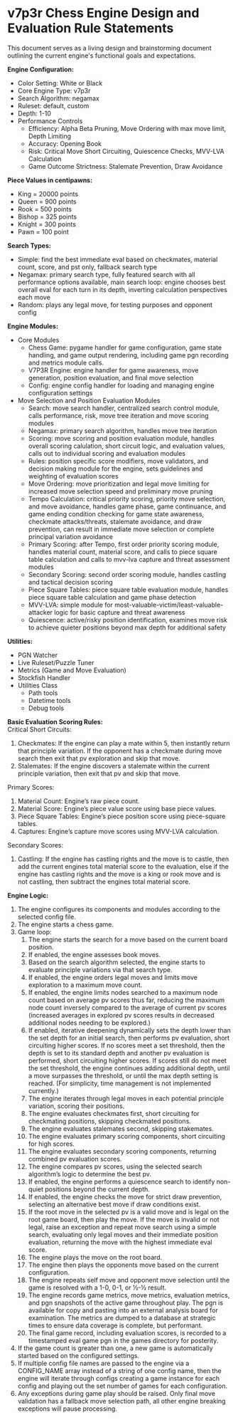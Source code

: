 # v7p3r Chess Engine Design and Evaluation Rule Statements  
This document serves as a living design and brainstorming document outlining the current engine's functional goals and expectations.

**Engine Configuration:**

* Color Setting: White or Black  
* Core Engine Type: v7p3r
* Search Algorithm: negamax
* Ruleset: default, custom
* Depth: 1-10
* Performance Controls
  * Efficiency: Alpha Beta Pruning, Move Ordering with max move limit, Depth Limiting
  * Accuracy: Opening Book
  * Risk: Critical Move Short Circuiting, Quiescence Checks, MVV-LVA Calculation
  * Game Outcome Strictness: Stalemate Prevention, Draw Avoidance

**Piece Values in centipawns:**

* King \= 20000 points  
* Queen \= 900 points  
* Rook \= 500 points  
* Bishop \= 325 points  
* Knight \= 300 points  
* Pawn \= 100 point

**Search Types:**

* Simple: find the best immediate eval based on checkmates, material count, score, and pst only, fallback search type
* Negamax: primary search type, fully featured search with all performance options available, main search loop: engine chooses best overall eval for each turn in its depth, inverting calculation perspectives each move
* Random: plays any legal move, for testing purposes and opponent config

**Engine Modules:**

* Core Modules  
  * Chess Game: pygame handler for game configuration, game state handling, and game output rendering, including game pgn recording and metrics module calls.
  * V7P3R Engine: engine handler for game awareness, move generation, position evaluation, and final move selection
  * Config: engine config handler for loading and managing engine configuration settings
* Move Selection and Position Evaluation Modules
  * Search: move search handler, centralized search control module, calls performance, risk, move tree iteration and move scoring modules
  * Negamax: primary search algorithm, handles move tree iteration
  * Scoring: move scoring and position evaluation module, handles overall scoring calulation, short circuit logic, and evaluation values, calls out to individual scoring and evaluation modules
  * Rules: position specific score modifiers, move validators, and decision making module for the engine, sets guidelines and weighting of evaluation scores
  * Move Ordering: move prioritization and legal move limiting for increased move selection speed and preliminary move pruning
  * Tempo Calculation: critical priority scoring, priority move selection, and move avoidance, handles game phase, game continuance, and game ending condition checking for game state awareness, checkmate attacks/threats, stalemate avoidance, and draw prevention, can result in immediate move selection or complete principal variation avoidance
  * Primary Scoring: after Tempo, first order priority scoring module, handles material count, material score, and calls to piece square table calculation and calls to mvv-lva capture and threat assessment modules
  * Secondary Scoring: second order scoring module, handles castling and tactical decision scoring 
  * Piece Square Tables: piece square table evaluation module, handles piece square table calculation and game phase detection
  * MVV-LVA: simple module for most-valuable-victim/least-valuable-attacker logic for basic capture and threat awareness
  * Quiescence: active/risky position identification, examines move risk to achieve quieter positions beyond max depth for additional safety

**Utilities:**

* PGN Watcher  
* Live Ruleset/Puzzle Tuner  
* Metrics (Game and Move Evaluation)  
* Stockfish Handler  
* Utilities Class  
  * Path tools  
  * Datetime tools  
  * Debug tools

**Basic Evaluation Scoring Rules:**  
Critical Short Circuits:

1. Checkmates: If the engine can play a mate within 5, then instantly return that principle variation. If the opponent has a checkmate during move search then exit that pv exploration and skip that move.  
2. Stalemates: If the engine discovers a stalemate within the current principle variation, then exit that pv and skip that move.

Primary Scores:

1. Material Count: Engine’s raw piece count.  
2. Material Score: Engine’s piece value score using base piece values.  
3. Piece Square Tables: Engine’s piece position score using piece-square tables.  
4. Captures: Engine’s capture move scores using MVV-LVA calculation.  
   

Secondary Scores:

1. Castling: If the engine has castling rights and the move is to castle, then add the current engines total material score to the evaluation, else if the engine has castling rights and the move is a king or rook move and is not castling, then subtract the engines total material score.

**Engine Logic:**

1. The engine configures its components and modules according to the selected config file.  
2. The engine starts a chess game.  
3. Game loop:  
   1. The engine starts the search for a move based on the current board position.  
   2. If enabled, the engine assesses book moves.  
   3. Based on the search algorithm selected, the engine starts to evaluate principle variations via that search type.  
   4. If enabled, the engine orders legal moves and limits move exploration to a maximum move count.  
   5. If enabled, the engine limits nodes searched to a maximum node count based on average pv scores thus far, reducing the maximum node count inversely compared to the average of current pv scores (increased averages in explored pv scores results in decreased additional nodes needing to be explored.)  
   6. If enabled, iterative deepening dynamically sets the depth lower than the set depth for an initial search, then performs pv evaluation, short circuiting higher scores. If no scores meet a set threshold, then the depth is set to its standard depth and another pv evaluation is performed, short circuiting higher scores. If scores still do not meet the set threshold, the engine continues adding additional depth, until a move surpasses the threshold, or until the max depth setting is reached. (For simplicity, time management is not implemented currently.)  
   7. The engine iterates through legal moves in each potential principle variation, scoring their positions.  
   8. The engine evaluates checkmates first, short circuiting for checkmating positions, skipping checkmated positions.  
   9. The engine evaluates stalemates second, skipping stakemates.  
   10. The engine evaluates primary scoring components, short circuiting for high scores.  
   11. The engine evaluates secondary scoring components, returning combined pv evaluation scores.  
   12. The engine compares pv scores, using the selected search algorithm’s logic to determine the best pv.  
   13. If enabled, the engine performs a quiescence search to identify non-quiet positions beyond the current depth.  
   14. If enabled, the engine checks the move for strict draw prevention, selecting an alternative best move if draw conditions exist.  
   15. If the root move in the selected pv is a valid move and is legal on the root game board, then play the move. If the move is invalid or not legal, raise an exception and repeat move search using a simple search, evaluating only legal moves and their immediate position evaluation, returning the move with the highest immediate eval score.  
   16. The engine plays the move on the root board.  
   17. The engine then plays the opponents move based on the current configuration.  
   18. The engine repeats self move and opponent move selection until the game is resolved with a 1-0, 0-1, or ½-½ result.  
   19. The engine records game metrics, move metrics, evaluation metrics, and pgn snapshots of the active game throughout play. The pgn is available for copy and pasting into an external analysis board for examination. The metrics are dumped to a database at strategic times to ensure data coverage is complete, but performant.  
   20. The final game record, including evaluation scores, is recorded to a timestamped eval game pgn in the games directory for posterity.  
4. If the game count is greater than one, a new game is automatically started based on the configured settings.  
5. If multiple config file names are passed to the engine via a CONFIG\_NAME array instead of a string of one config name, then the engine will iterate through configs creating a game instance for each config and playing out the set number of games for each configuration.  
6. Any exceptions during game play should be raised. Only final move validation has a fallback move selection path, all other engine breaking exceptions will pause processing.
